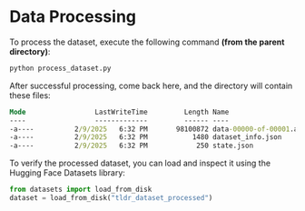 # Data Processing
To process the dataset, execute the following command **(from the parent directory)**:
 
```sh
python process_dataset.py
```

After successful processing, come back here, and the directory will contain these files:
```cmd
Mode                 LastWriteTime         Length Name
----                 -------------         ------ ----
-a----          2/9/2025   6:32 PM       98100872 data-00000-of-00001.arrow
-a----          2/9/2025   6:32 PM           1480 dataset_info.json
-a----          2/9/2025   6:32 PM            250 state.json
```
To verify the processed dataset, you can load and inspect it using the Hugging Face Datasets library:

```python
from datasets import load_from_disk
dataset = load_from_disk("tldr_dataset_processed")
```
